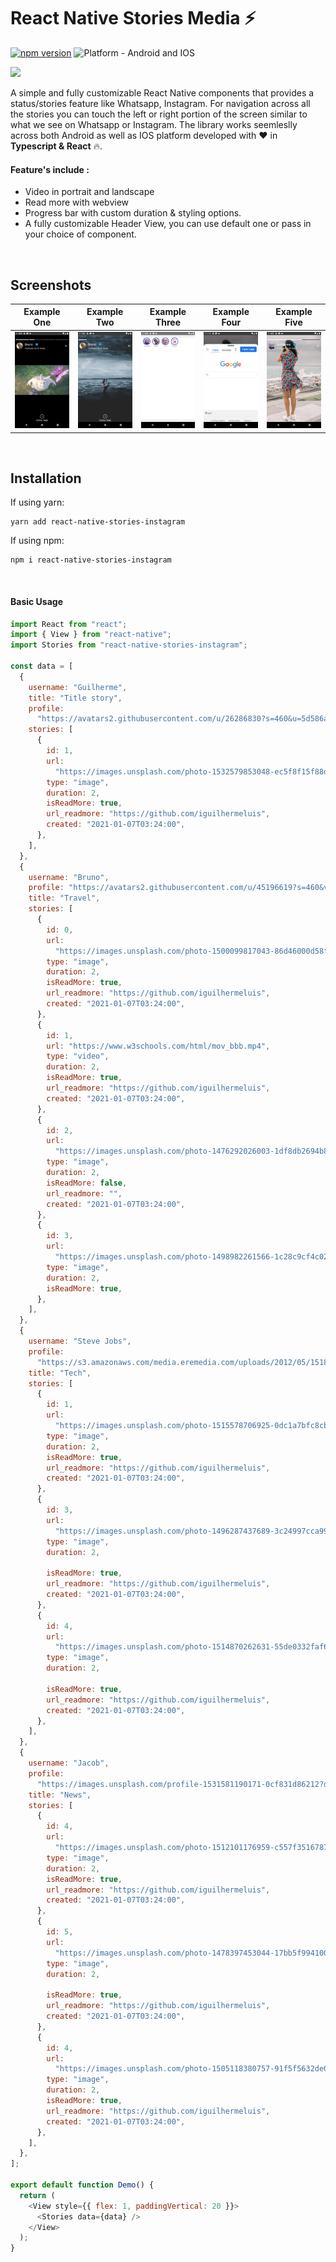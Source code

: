# React Native Stories Media ⚡

[![npm version](https://img.shields.io/npm/v/react-native-stories-media.svg)](https://www.npmjs.com/package/react-native-stories-media)
![Platform - Android and IOS](https://img.shields.io/badge/platform-Android%20%7C%20IOS-green.svg)

![](assets/storybg.jpeg)
<br>

A simple and fully customizable React Native components that provides a status/stories feature like Whatsapp, Instagram. For navigation across all the stories you can touch the left or right portion of the screen similar to what we see on Whatsapp or Instagram. The library works seemleslly across both Android as well as IOS platform developed with ❤️ in <b>Typescript & React</b> 🔥.

#### Feature's include :

- Video in portrait and landscape
- Read more with webview
- Progress bar with custom duration & styling options.
- A fully customizable Header View, you can use default one or pass in your choice of component.

<br>


## Screenshots

| Example One           | Example Two           | Example Three         | Example Four          | Example Five          |
| --------------------- | --------------------- | --------------------- | --------------------- | --------------------- |
| ![](demo/screen0.png) | ![](demo/screen4.png) | ![](demo/screen2.png) | ![](demo/screen5.png) | ![](demo/screen3.png) |

<br>

## Installation

If using yarn:

```
yarn add react-native-stories-instagram
```

If using npm:

```
npm i react-native-stories-instagram
```

<br>

#### Basic Usage

```js
import React from "react";
import { View } from "react-native";
import Stories from "react-native-stories-instagram";

const data = [
  {
    username: "Guilherme",
    title: "Title story",
    profile:
      "https://avatars2.githubusercontent.com/u/26286830?s=460&u=5d586a3783a6edeb226c557240c0ba47294a4229&v=4",
    stories: [
      {
        id: 1,
        url:
          "https://images.unsplash.com/photo-1532579853048-ec5f8f15f88d?ixlib=rb-1.2.1&ixid=eyJhcHBfaWQiOjEyMDd9&auto=format&fit=crop&w=800&q=60",
        type: "image",
        duration: 2,
        isReadMore: true,
        url_readmore: "https://github.com/iguilhermeluis",
        created: "2021-01-07T03:24:00",
      },
    ],
  },
  {
    username: "Bruno",
    profile: "https://avatars2.githubusercontent.com/u/45196619?s=460&v=4",
    title: "Travel",
    stories: [
      {
        id: 0,
        url:
          "https://images.unsplash.com/photo-1500099817043-86d46000d58f?ixlib=rb-1.2.1&ixid=eyJhcHBfaWQiOjEyMDd9&auto=format&fit=crop&w=800&q=60",
        type: "image",
        duration: 2,
        isReadMore: true,
        url_readmore: "https://github.com/iguilhermeluis",
        created: "2021-01-07T03:24:00",
      },
      {
        id: 1,
        url: "https://www.w3schools.com/html/mov_bbb.mp4",
        type: "video",
        duration: 2,
        isReadMore: true,
        url_readmore: "https://github.com/iguilhermeluis",
        created: "2021-01-07T03:24:00",
      },
      {
        id: 2,
        url:
          "https://images.unsplash.com/photo-1476292026003-1df8db2694b8?ixlib=rb-1.2.1&ixid=eyJhcHBfaWQiOjEyMDd9&auto=format&fit=crop&w=800&q=60",
        type: "image",
        duration: 2,
        isReadMore: false,
        url_readmore: "",
        created: "2021-01-07T03:24:00",
      },
      {
        id: 3,
        url:
          "https://images.unsplash.com/photo-1498982261566-1c28c9cf4c02?ixlib=rb-1.2.1&ixid=eyJhcHBfaWQiOjEyMDd9&auto=format&fit=crop&w=800&q=60",
        type: "image",
        duration: 2,
        isReadMore: true,
      },
    ],
  },
  {
    username: "Steve Jobs",
    profile:
      "https://s3.amazonaws.com/media.eremedia.com/uploads/2012/05/15181015/stevejobs.jpg",
    title: "Tech",
    stories: [
      {
        id: 1,
        url:
          "https://images.unsplash.com/photo-1515578706925-0dc1a7bfc8cb?ixlib=rb-1.2.1&auto=format&fit=crop&w=800&q=60",
        type: "image",
        duration: 2,
        isReadMore: true,
        url_readmore: "https://github.com/iguilhermeluis",
        created: "2021-01-07T03:24:00",
      },
      {
        id: 3,
        url:
          "https://images.unsplash.com/photo-1496287437689-3c24997cca99?ixlib=rb-1.2.1&ixid=eyJhcHBfaWQiOjEyMDd9&auto=format&fit=crop&w=800&q=60",
        type: "image",
        duration: 2,

        isReadMore: true,
        url_readmore: "https://github.com/iguilhermeluis",
        created: "2021-01-07T03:24:00",
      },
      {
        id: 4,
        url:
          "https://images.unsplash.com/photo-1514870262631-55de0332faf6?ixlib=rb-1.2.1&ixid=eyJhcHBfaWQiOjEyMDd9&auto=format&fit=crop&w=800&q=60",
        type: "image",
        duration: 2,

        isReadMore: true,
        url_readmore: "https://github.com/iguilhermeluis",
        created: "2021-01-07T03:24:00",
      },
    ],
  },
  {
    username: "Jacob",
    profile:
      "https://images.unsplash.com/profile-1531581190171-0cf831d86212?dpr=2&auto=format&fit=crop&w=150&h=150&q=60&crop=faces&bg=fff",
    title: "News",
    stories: [
      {
        id: 4,
        url:
          "https://images.unsplash.com/photo-1512101176959-c557f3516787?ixlib=rb-1.2.1&ixid=eyJhcHBfaWQiOjEyMDd9&auto=format&fit=crop&w=800&q=60",
        type: "image",
        duration: 2,
        isReadMore: true,
        url_readmore: "https://github.com/iguilhermeluis",
        created: "2021-01-07T03:24:00",
      },
      {
        id: 5,
        url:
          "https://images.unsplash.com/photo-1478397453044-17bb5f994100?ixlib=rb-1.2.1&ixid=eyJhcHBfaWQiOjEyMDd9&auto=format&fit=crop&w=800&q=60",
        type: "image",
        duration: 2,

        isReadMore: true,
        url_readmore: "https://github.com/iguilhermeluis",
        created: "2021-01-07T03:24:00",
      },
      {
        id: 4,
        url:
          "https://images.unsplash.com/photo-1505118380757-91f5f5632de0?ixlib=rb-1.2.1&ixid=eyJhcHBfaWQiOjEyMDd9&auto=format&fit=crop&w=581&q=80",
        type: "image",
        duration: 2,
        isReadMore: true,
        url_readmore: "https://github.com/iguilhermeluis",
        created: "2021-01-07T03:24:00",
      },
    ],
  },
];

export default function Demo() {
  return (
    <View style={{ flex: 1, paddingVertical: 20 }}>
      <Stories data={data} />
    </View>
  );
}
```
